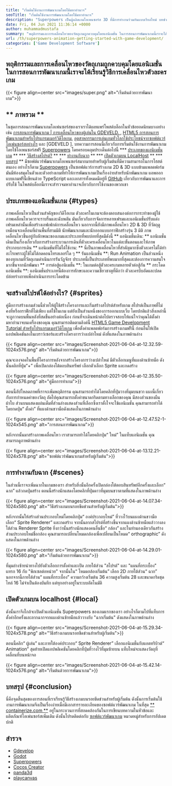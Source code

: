 ```yaml
---
title: "เริ่มต้นใช้งานการพัฒนาเกมโดยใช้มหาอำนาจ" 
seoTitle: "เริ่มต้นใช้งานการพัฒนาเกมโดยใช้มหาอำนาจ" 
description: "Superpowers เป็นผู้ผลิตเกมโอเพนซอร์ส 3D ที่มีการทำงานร่วมกันแบบเรียลไทม์ บทช่วยสอนนี้เกี่ยวกับการเริ่มต้นกับการพัฒนาเกมโดยใช้มหาอำนาจ" 
date: Fri, 04 Jun 2021 11:36:14 +0000
author: muhammadmustafa
summary: "พฤติกรรมและการเคลื่อนไหวของวัตถุเกมถูกควบคุมโดยแอนิเมชั่น ในการสอนการพัฒนาเกมนี้เราจะได้เรียนรู้วิธีการเคลื่อนไหวตัวละครเกม" 
url: /th/superpowers-animation-getting-started-with-game-development/
categories: ['Game Development Software']
---
```


## พฤติกรรมและการเคลื่อนไหวของวัตถุเกมถูกควบคุมโดยแอนิเมชั่น ในการสอนการพัฒนาเกมนี้เราจะได้เรียนรู้วิธีการเคลื่อนไหวตัวละครเกม

{{< figure align=center src="images/super.png" alt="เริ่มต้นด้วยการพัฒนาเกม">}}


## ** ภาพรวม **
ในชุดการสอนการพัฒนาเกมโอเพ่นซอร์สของเราเราได้เผยแพร่โพสต์บล็อกในหัวข้อยอดนิยมบางอย่างเช่น [การสอนการพัฒนาเกม | การเคลื่อนไหวของผู้เล่นใน GDEVELD. ][1], [HTML5 การสอนการพัฒนาเกมสำหรับโปรแกรมเมอร์วิดีโอเกม][2], [อุตสาหกรรมการเล่นเกมทั่วโลกใช้ประโยชน์จากซอฟต์แวร์โอเพ่นซอร์สอย่างไร][3] และ [GDEVELD ]. บทความการสอนนี้เกี่ยวกับการเริ่มต้นใช้งานการพัฒนาเกมโดยใช้โอเพนซอร์สฟรี [Superpowers][5] โดยครอบคลุมประเด็นต่อไปนี้
  *** [ประเภทของแอนิเมชั่นเกม][6] **
  *** [วิธีสร้างสไปรต์?][7] **
  *** [ทำงานกับฉาก][8] **
  *** [เปิดตัวเกมบน LocalHost][9] **
  *** [บทสรุป][10] **
มีซอฟต์แวร์พัฒนาเกมโอเพนซอร์สมากมายสำหรับผู้เริ่มต้นที่มีความสามารถในการโฮสต์ตนเอง อย่างไรก็ตาม [Superpowers][5] เป็นซอฟต์แวร์การสร้างเกม 2D & 3D แบบข้ามแพลตฟอร์ม มันมีห้องสมุดในตัวและตัวอย่างเกมที่ทำให้การพัฒนาเกมเป็นเรื่องง่ายสำหรับนักพัฒนาเกม แอพออกแบบเกมฟรีนี้เขียนด้วย TypeScript และเอกสารทั้งหมดมีอยู่ที่ [GitHub][11] เกี่ยวกับการพัฒนาและการปรับใช้ ในโพสต์บล็อกนี้เราจะสำรวจมหาอำนาจเกี่ยวกับการใช้งานของพวกเขา

## ประเภทของแอนิเมชั่นเกม {#types}
ภาพเคลื่อนไหวเป็นส่วนสำคัญของวิดีโอเกม ตัวละครในเกมจะต้องตอบสนองต่อการกระทำของผู้ใช้ภาพเคลื่อนไหวควรจะราบรื่นและฉับพลัน มันเกี่ยวกับการจัดการหลายเฟรมและแอนิเมชั่นปรับแต่งเฟรมเหล่านั้นเพื่อสร้างเอฟเฟกต์การเคลื่อนไหว นอกจากนี้ยังมีภาพเคลื่อนไหว 2D & 3D ที่วัตถุดูเหมือนจะเคลื่อนที่ผ่านพื้นที่สามมิติ นักพัฒนาเกมและนักออกแบบกราฟิกสร้างรุ่น 3 มิติ ภาพเคลื่อนไหวขึ้นอยู่กับลักษณะของเกมและประเภทที่พบบ่อยที่สุดมีดังนี้
** แอนิเมชั่นเดิน: ** แอนิเมชั่นเดินเป็นเรื่องเกี่ยวกับการสร้างกระบวนการเดินที่ตัวละครเคลื่อนไหวในแต่ละขั้นตอนและให้ภาพประกอบการเดิน
** แอนิเมชันที่ไม่ได้ใช้งาน: ** นี่เป็นภาพเคลื่อนไหวที่สำคัญมากซึ่งตัวละครไม่ได้ทำอะไรเพราะผู้ใช้ไม่ได้กดคอนโทรลเลอร์ใด ๆ
** รันแอนิเมชั่น **: Run Animation เป็นส่วนหนึ่งของทุกเกมที่วัตถุเกมดำเนินการรันวัฏจักร ประเภทนี้เป็นประเภทที่พบมากที่สุดและต้องการความสนใจมากขึ้นจากนักพัฒนา
** การต่อสู้แอนิเมชั่น **: ในเกมต่อสู้ตัวละครเกมหลายตัวต่อสู้กัน
** กระโดดแอนิเมชั่น **: แอนิเมชั่นประเภทนี้ต้องการทักษะและความเชี่ยวชาญที่ดีกว่า ตัวละครบีบอัดและปลดปล่อยร่างกายเพื่อดำเนินการกระโดดข้าม

## จะสร้างสไปรต์ได้อย่างไร? {#sprites}
คู่มือการสร้างเกมส่วนนี้ช่วยให้ผู้ใช้สร้างโครงการและเริ่มสร้างสไปรต์สำหรับเกม สไปรต์เป็นภาพที่ไม่คงที่หรือกราฟิกที่ไม่เพียง แต่ใช้ในเกม แต่ยังเป็นส่วนหนึ่งของการออกแบบเว็บ โดยปกติแล้วสิ่งเหล่านี้จะถูกวาดบนพื้นหลังที่สดชื่นอย่างต่อเนื่อง
ก่อนที่จะเดินหน้าต่อไปตรวจสอบให้แน่ใจว่าคุณได้ตั้งค่ามหาอำนาจบนเครื่องของคุณ คุณสามารถติดตามลิงค์นี้ [HTML5 Game Development Tutorial สำหรับโปรแกรมเมอร์วิดีโอเกม][2] เพื่อตั้งค่าแพลตฟอร์มการสร้างเกมฟรีนี้
ก่อนอื่นให้เปิดแอปพลิเคชันลงในเบราว์เซอร์และสร้างโครงการว่างเปล่าใหม่ ดังที่แสดงในภาพด้านล่าง

{{< figure align=center src="images/Screenshot-2021-06-04-at-12.32.59-1024x576.png" alt="เริ่มต้นด้วยการพัฒนาเกม">}}

คุณจะลงจอดในพื้นที่โครงการหลังจากสร้างโครงการว่างเปล่าใหม่ มีตัวเลือกเมนูที่แผงด้านซ้ายมือ ดังนั้นคลิกที่ปุ่ม“+” เพื่อเปิดกล่องโต้ตอบสินทรัพย์ เลือกตัวเลือก Sprite และกดสร้าง

{{< figure align=center src="images/Screenshot-2021-06-04-at-12.35.50-1024x576.png" alt="คู่มือการทำเกม">}}

ตอนนี้อัปโหลดภาพที่เราจะเพิ่มพฤติกรรม คุณสามารถทำได้โดยคลิกที่ปุ่มวางที่มุมบนขวา แผงนี้เกี่ยวกับการกำหนดค่าของวัตถุ
ถัดไปคุณสามารถตั้งค่าขนาดกริดตามทางเลือกของคุณ มีสองส่วนของผืนผ้าใบ ส่วนบนแสดงแผ่นเต็มที่ส่วนล่างแสดงส่วนที่เลือกซึ่งเราตั้งใจจะใช้แอนิเมชั่น คุณสามารถทำได้โดยกดปุ่ม“ ตั้งค่า” ที่แผงด้านขวามือดังแสดงในภาพด้านล่าง

{{< figure align=center src="images/Screenshot-2021-06-04-at-12.47.52-1-1024x545.png" alt="การสอนการพัฒนาเกม">}}

หลังจากนั้นมาสร้างภาพเคลื่อนไหว เราสามารถทำได้โดยคลิกปุ่ม“ ใหม่” ในแท็บแอนิเมชั่น คุณสามารถดูภาพด้านล่าง

{{< figure align=center src="images/Screenshot-2021-06-04-at-13.12.21-1024x578.png" alt="ซอฟต์แวร์พัฒนาเกมสำหรับผู้เริ่มต้น">}}


## การทำงานกับฉาก {#scenes}
ในส่วนนี้เราจะเพิ่มฉากในเกมของเรา สำหรับสิ่งนั้นอีกครั้งเปิดกล่องโต้ตอบสินทรัพย์อีกครั้งและเลือก“ ฉาก” แล้วกดปุ่มสร้าง ตอนนี้สร้างนักแสดงโดยคลิกที่ปุ่มดาวที่มุมบนขวาตามที่แสดงในภาพด้านล่าง

{{< figure align=center src="images/Screenshot-2021-06-04-at-14.07.34-1024x580.png" alt="วิธีสร้างเกมบนรอยขีดข่วนสำหรับผู้เริ่มต้น">}}

หลังจากนั้นให้สร้างส่วนประกอบใหม่โดยคลิกปุ่ม“ องค์ประกอบใหม่” ที่วางไว้บนแผงด้านขวามือ เลือก“ Sprite Renderer” และกดสร้าง จากนั้นลากสไปรต์ที่สร้างขึ้นจากแผงด้านซ้ายมือแล้ววางลงใต้ส่วน Renderer Sprite ยิ่งกว่านั้นสร้างนักแสดงคนอื่นชื่อ“ กล้อง” และในทำนองเดียวกันสร้างส่วนประกอบใหม่ชื่อกล้อง
คุณสามารถเปลี่ยนโหมดกล้องเพื่อเปลี่ยนเป็นโหมด“ orthographic” ดังแสดงในภาพด้านล่าง

{{< figure align=center src="images/Screenshot-2021-06-04-at-14.29.01-1024x580.png" alt="เริ่มต้นด้วยการพัฒนาเกม">}}

ที่มุมล่างซ้ายนำทางไปยังตัวเลือกการตั้งค่าและเปิด ภายใต้ส่วน "สไปรต์" และ "แผนที่กระเบื้อง" แทรก 16 กับ "พิกเซลต่อหน่วย" จากนั้นใน“ โหมดกล้องเริ่มต้น” เลือก 2D ภายใต้ส่วน“ ฉาก” นอกจากนี้ภายใต้ส่วน“ แผนที่กระเบื้อง” ความกว้างเริ่มต้น 36 ความสูงเริ่มต้น 28 และขนาดกริดชุดไทล์ 16 ไม่จำเป็นต้องบันทึก แต่ทุกอย่างอยู่ในระบบอัตโนมัติ

## เปิดตัวเกมบน localhost {#local}
ดังนั้นเราจึงใกล้จะเปิดตัวแอนิเมชั่น Superpowers ของเกมแรกของเรา อย่างไรก็ตามไปที่แท็บการตั้งค่าอีกครั้งและลากฉากจากแผงด้านซ้ายมือแล้ววางกับ "ฉากเริ่มต้น" ดังแสดงในภาพด้านล่าง

{{< figure align=center src="images/Screenshot-2021-06-04-at-15.29.34-1024x578.png" alt="วิธีสร้างเกมบนรอยขีดข่วนสำหรับผู้เริ่มต้น">}}

ตอนนี้คลิก“ ผู้เล่น” และภายใต้องค์ประกอบ“ Sprite Renderer” เลือกแอนิเมชั่นกับแอตทริบิวต์“ Animation” สุดท้ายเปิดแอปพลิเคชันโดยคลิกที่ปุ่มที่วางไว้ที่มุมซ้ายบน แท็บใหม่จะแสดงวัตถุที่เคลื่อนที่บนหน้าจอ

{{< figure align=center src="images/Screenshot-2021-06-04-at-15.42.14-1024x576.png" alt="เริ่มต้นด้วยการพัฒนาเกม">}}


## บทสรุป {#conclusion}
นี่คือจุดสิ้นสุดของการสอนที่เราเรียนรู้วิธีสร้างเกมบนรอยขีดข่วนสำหรับผู้เริ่มต้น ดังนั้นการเริ่มต้นใช้งานการพัฒนาเกมจึงเป็นเรื่องง่ายเมื่อมีเอกสารรายละเอียดของซอฟต์แวร์พัฒนาเกม ในที่สุด [** containerize.com **][12] อยู่ในกระบวนการที่สอดคล้องกันในการเขียนบทความในหัวข้อและผลิตภัณฑ์โอเพ่นซอร์สเพิ่มเติม ดังนั้นโปรดติดต่อกับ [ซอฟต์แวร์พัฒนาเกม][13] หมวดหมู่สำหรับการอัปเดตปกติ

## สำรวจ
  * [Gdevelop][14]
  * [Godot][15]
  * [Superpowers][5]
  * [Cocos Creator][16]
  * [panda3d][17]
  * [playcanvas][18]

  
[1]: https://blog.containerize.com/game-development-software/game-development-tutorial-player-movement-in-gdevelop/
[2]: https://blog.containerize.com/2021/05/19/html5-game-development-tutorial-for-video-game-programmers/
[3]: https://blog.containerize.com/game-development-software/how-global-gaming-market-leveraging-open-source-software/
[4]: https://blog.containerize.com/game-development-software/game-development-tutorial-player-movement-in-gdevelop/
[5]: https://products.containerize.com/game-development-software/superpowers/
[6]: #types
[7]: #sprites
[8]: #scenes
[9]: #local
[10]: #Conclusion
[11]: https://github.com/superpowers/superpowers-core
[12]: https://www.containerize.com/
[13]: https://products.containerize.com/game-development-software/
[14]: https://products.containerize.com/game-development-software/gdevelop/
[15]: https://products.containerize.com/game-development-software/godot/
[16]: https://products.containerize.com/game-development-software/cocos-creator/
[17]: https://products.containerize.com/game-development-software/panda3d/
[18]: https://products.containerize.com/game-development-software/playcanvas/
